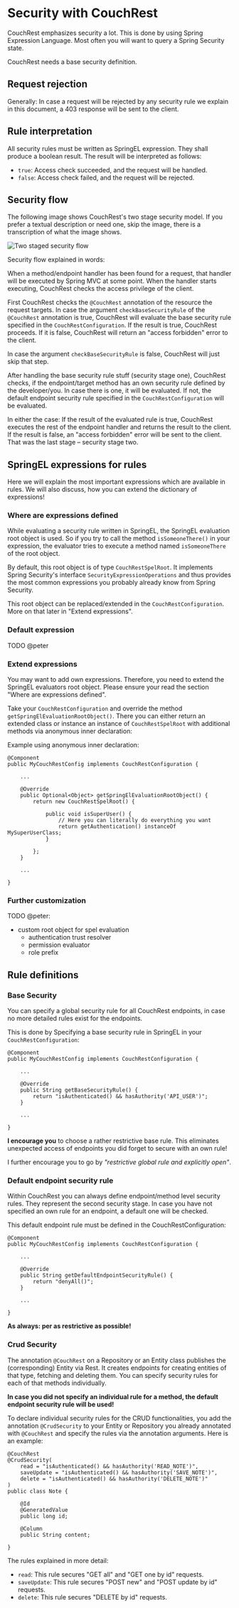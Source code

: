 # Security with CouchRest

CouchRest emphasizes security a lot. This is done by using Spring Expression Language. Most often you will want
to query a Spring Security state.

CouchRest needs a base security definition.

## Request rejection

Generally: In case a request will be rejected by any security rule we explain in this document, 
a 403 response will be sent to the client.

## Rule interpretation

All security rules must be written as SpringEL expression. They shall produce a boolean result.
The result will be interpreted as follows:

- `true`: Access check succeeded, and the request will be handled.
- `false`: Access check failed, and the request will be rejected.

## Security flow

The following image shows CouchRest's two stage security model. If you prefer a textual description or need one, 
skip the image, there is a transcription of what the image shows.

![Two staged security flow](../imgs/security_flow.png)

Security flow explained in words:

When a method/endpoint handler has been found for a request, that handler will be executed by Spring MVC at some point.
When the handler starts executing, CouchRest checks the access privilege of the client.

First CouchRest checks the `@CouchRest` annotation of the resource the request targets.
In case the argument `checkBaseSecurityRule` of the `@CouchRest` annotation is true,
CouchRest will evaluate the base security rule specified in the `CouchRestConfiguration`.
If the result is true, CouchRest proceeds. If it is false, CouchRest will return an 
"access forbidden" error to the client.

In case the argument `checkBaseSecurityRule` is false, CouchRest will just skip that step.

After handling the base security rule stuff (security stage one), CouchRest checks, if the endpoint/target method
has an own security rule defined by the developer/you. In case there is one, it will be evaluated. If not,
the default endpoint security rule specified in the `CouchRestConfiguration` will be evaluated.

In either the case: If the result of the evaluated rule is true, CouchRest executes the rest of the endpoint handler
and returns the result to the client. If the result is false, an "access forbidden" error will be sent to the
client. That was the last stage – security stage two.

## SpringEL expressions for rules

Here we will explain the most important expressions which are available in rules. We will also discuss, how
you can extend the dictionary of expressions!

### Where are expressions defined

While evaluating a security rule written in SpringEL, the SpringEL evaluation root object is used. So
if you try to call the method `isSomeoneThere()` in your expression, the evaluator tries to execute a method
named `isSomeoneThere` of the root object.

By default, this root object is of type `CouchRestSpelRoot`. It implements Spring Security's interface
`SecurityExpressionOperations` and thus provides the most common expressions you probably already know
from Spring Security.

This root object can be replaced/extended in the `CouchRestConfiguration`. More on that later in "Extend expressions".

### Default expression


TODO @peter


### Extend expressions

You may want to add own expressions. Therefore, you need to extend the SpringEL evaluators root object. Please ensure
your read the section "Where are expressions defined".

Take your `CouchRestConfiguration` and override the method `getSpringElEvaluationRootObject()`. There you can either
return an extended class or instance an instance of `CouchRestSpelRoot` with additional methods via anonymous inner
declaration:

Example using anonymous inner declaration:

```
@Component
public MyCouchRestConfig implements CouchRestConfiguration {

    ...
    
    @Override
    public Optional<Object> getSpringElEvaluationRootObject() {
        return new CouchRestSpelRoot() {
        
            public void isSuperUser() {
                // Here you can literally do everything you want 
                return getAuthentication() instanceOf MySuperUserClass;
            }
        
        };
    }
  
    ...

}
```

### Further customization

TODO @peter:

- custom root object for spel evaluation
    - authentication trust resolver
    - permission evaluator
    - role prefix

## Rule definitions

### Base Security

You can specify a global security rule for all CouchRest endpoints, in case no more detailed
rules exist for the endpoints.

This is done by Specifying a base security rule in SpringEL in your `CouchRestConfiguration`:

```
@Component
public MyCouchRestConfig implements CouchRestConfiguration {

    ...
    
    @Override
    public String getBaseSecurityRule() {
        return "isAuthenticated() && hasAuthority('API_USER')";
    }
  
    ...
  
}
```

__I encourage you__ to choose a rather restrictive base rule. This eliminates unexpected access of endpoints you did
forget to secure with an own rule!

I further encourage you to go by _"restrictive global rule and explicitly open"_. 

### Default endpoint security rule

Within CouchRest you can always define endpoint/method level security rules. They represent the second security
stage. In case you have not specified an own rule for an endpoint, a default one will be checked.

This default endpoint rule must be defined in the CouchRestConfiguration:

```
@Component
public MyCouchRestConfig implements CouchRestConfiguration {

    ...
    
    @Override
    public String getDefaultEndpointSecurityRule() {
        return "denyAll()";
    }
  
    ...
  
}
```

__As always: per as restrictive as possible!__

### Crud Security

The annotation `@CouchRest` on a Repository or an Entity class publishes the (corresponding) Entity via Rest.
It creates endpoints for creating entities of that type, fetching and deleting them. You can specify security rules
for each of that methods individually.

__In case you did not specify an individual rule for a method, the default endpoint security rule will be used!__

To declare individual security rules for the CRUD functionalities, you add the annotation `@CrudSecurity` to your
Entity or Repository you already annotated with `@CouchRest` and specify the rules via the annotation
arguments. Here is an example:

```
@CouchRest
@CrudSecurity(
    read = "isAuthenticated() && hasAuthority('READ_NOTE')",
    saveUpdate = "isAuthenticated() && hasAuthority('SAVE_NOTE')",
    delete = "isAuthenticated() && hasAuthority('DELETE_NOTE')"
)
public class Note {

    @Id
    @GeneratedValue
    public long id;
    
    @Column
    public String content;

}
```

The rules explained in more detail:
- `read`: This rule secures "GET all" and "GET one by id" requests.
- `saveUpdate`: This rule secures "POST new" and "POST update by id" requests.
- `delete`: This rule secures "DELETE by id" requests.